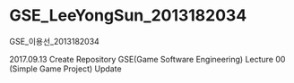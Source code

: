 # GSE_LeeYongSun_2013182034
GSE_이용선_2013182034

2017.09.13 Create Repository GSE(Game Software Engineering)
           Lecture 00 (Simple Game Project) Update
           

